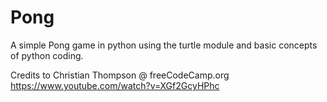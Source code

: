 # Pong
A simple Pong game in python using the turtle module and basic concepts of python coding.

Credits to Christian Thompson @ freeCodeCamp.org
https://www.youtube.com/watch?v=XGf2GcyHPhc
